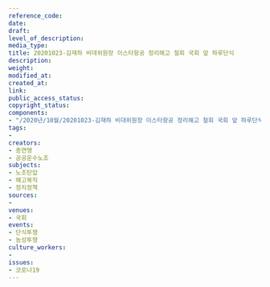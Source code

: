 ```yaml
---
reference_code: 
date: 
draft: 
level_of_description: 
media_type: 
title: 20201023-김재하 비대위원장 이스타항공 정리해고 철회 국회 앞 하루단식
description: 
weight: 
modified_at: 
created_at: 
link: 
public_access_status: 
copyright_status: 
components:
- "/2020년/10월/20201023-김재하 비대위원장 이스타항공 정리해고 철회 국회 앞 하루단식/_PIG7734.JPG"
tags:
- 
creators:
- 총연맹
- 공공운수노조
subjects:
- 노조탄압
- 해고복직
- 정치정책
sources:
- 
venues:
- 국회
events:
- 단식투쟁
- 농성투쟁
culture_workers:
- 
issues:
- 코로나19
---
```

